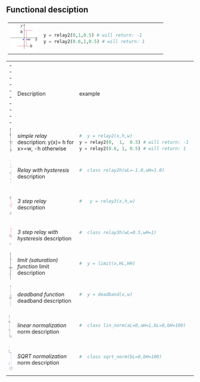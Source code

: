 ## Functional desciption ## 
 <table style="padding:4px"> <tr>
     <td>    <img src="https://github.com/2dof/esp_control/blob/main/drawnings/relay_graph.png" width="75" height="75">  </td>
   <td>   
    
  ```python
 y = relay2(0,1,0.5) # will return: -1
 y = relay2(0.6,1,0.5) # will return: 1      
```
    
 </td>
      </tr>
 </table>
 
     
 
 <table style="padding:4px,font-size:12px">
  <tr>
     <td> ---------- </td>
     <td style="width:50%"> Description </td>
     <td style="width:50%">  example </td>
  <tr>
     <td  > <img src="https://github.com/2dof/esp_control/blob/main/drawnings/relay_graph.png" width="75" height="75"> </td>
      <td >  <em> simple relay </em><br>   description: y(x)= h for x>=w, -h otherwise  
   </td>
      <td>
       
 ```python
 #  y = relay2(x,h,w)    
 y = relay2(0,  1,  0.5) # will return: -1
 y = relay2(0.6, 1, 0.5) # will return: 1  
```
       
   </td>
  </tr>
   
 <tr>
     <td > <img src="https://github.com/2dof/esp_control/blob/main/drawnings/relay2h_graph.png" width="75" height="75">       </td>
     <td>   <em> Relay with hysteresis </em> description   </td>
      <td>
       
 ```python
 #  class relay2h(wL=-1.0,wH=1.0)   
  
```
   </td>
  </tr> 
   <tr>
     <td> <img src="https://github.com/2dof/esp_control/blob/main/drawnings/relay3_graph.png" width="75" height="75">   </td>
    <td>   <em> 3 step relay </em> description   </td>
    <td>
       
 ```python
 #   y = relay3(x,h,w)  
  
```
   </td>
  </tr>
    <tr>
      <td> <img src="https://github.com/2dof/esp_control/blob/main/drawnings/relay3h_graph.png" width="75" height="75">  </td>
     <td>   <em>  3 step relay with hysteresis  </em> description  </td>
   <td>
       
 ```python
 #  class relay3h(wL=0.5,wH=1)   
  
```
   </td>    
  </tr>
     <tr>
      <td> <img src="https://github.com/2dof/esp_control/blob/main/drawnings/limit_graph.png" width="75" height="75">   </td>
     <td>   <em> limit (saturation) function </em> limit description  </td>  
      
   <td>
       
 ```python
 #  y = limit(x,HL,HH) 
  
```
   </td>
  </tr>
     <tr>
      <td> <img src="https://github.com/2dof/esp_control/blob/main/drawnings/deadband_graph.png" width="75" height="75">  </td>
     <td>   <em> deadband function </em> deadband  description   </td>
   <td>
       
 ```python
 #  y = deadband(x,w)
  
```
   </td>
  </tr>
   <tr>
      <td> <img src="https://github.com/2dof/esp_control/blob/main/drawnings/norm_graph.png" width="75" height="75">  </td>
     <td>   <em> linear normalization </em> norm  description   </td>
 
   <td>
       
 ```python
 #  class lin_norm(aL=0,aH=1,bL=0,bH=100)
  
```
   </td>
  </tr>
   <tr>
      <td> <img src="https://github.com/2dof/esp_control/blob/main/drawnings/norm_sqrt_graph.png" width="75" height="75"> </td>
     <td>   <em> SQRT normalization   </em> norm  description   </td>
     <td>
       
 ```python
 #  class sqrt_norm(bL=0,bH=100)
  
```
   </td>
 </tr> 
      
      
  
</table>

        
 
